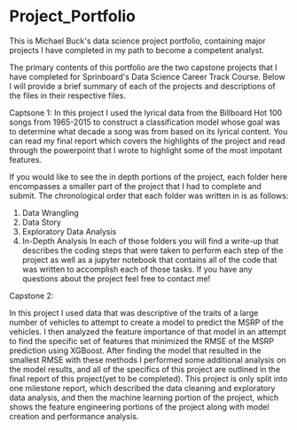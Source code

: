 # Project_Portfolio
This is Michael Buck's data science project portfolio, containing major projects I have completed in my path to become a competent 
analyst. 

The primary contents of this portfolio are the two capstone projects that I have completed for Sprinboard's Data Science Career Track 
Course. Below I will provide a brief summary of each of the projects and descriptions of the files in their respective files.

Captsone 1:
In this project I used the lyrical data from the Billboard Hot 100 songs from 1965-2015 to construct a classification model whose goal was to determine what decade a song was from based on its lyrical content. You can read my final report which covers the highlights of the project and read through the powerpoint that I wrote to highlight some of the most impotant features.

If you would like to see the in depth portions of the project, each folder here encompasses a smaller part of the project that I had to complete and submit. The chronological order that each folder was written in is as follows:
1. Data Wrangling
2. Data Story
3. Exploratory Data Analysis
4. In-Depth Analysis
In each of those folders you will find a write-up that describes the coding steps that were taken to perform each step of the project as well as a jupyter notebook that contains all of the code that was written to accomplish each of those tasks. If you have any questions about the project feel free to contact me!

Capstone 2:

In this project I used data that was descriptive of the traits of a large number of vehicles to attempt to create a model to predict the 
MSRP of the vehicles. I then analyzed the feature importance of that model in an attempt to find the specific set of features that 
minimized the RMSE of the MSRP prediction using XGBoost. After finding the model that resulted in the smallest RMSE with these methods I performed some additional analysis on the model results, and all of the specifics of this project are outlined in the final report of this project(yet to be completed). 
This project is only split into one milestone report, which described the data cleaning and exploratory data analysis, and then the machine learning portion of the project, which shows the feature engineering portions of the project along with model creation and performance analysis. 

